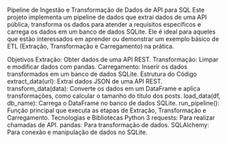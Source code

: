 Pipeline de Ingestão e Transformação de Dados de API para SQL
Este projeto implementa um pipeline de dados que extrai dados de uma API pública, transforma os dados para atender a requisitos específicos e carrega os dados em um banco de dados SQLite. Ele é ideal para aqueles que estão interessados em aprender ou demonstrar um exemplo básico de ETL (Extração, Transformação e Carregamento) na prática.

Objetivos
Extração: Obter dados de uma API REST.
Transformação: Limpar e modificar dados com pandas.
Carregamento: Inserir os dados transformados em um banco de dados SQLite.
Estrutura do Código
extract_data(url): Extrai dados JSON de uma API REST.
transform_data(data): Converte os dados em um DataFrame e aplica transformações, como calcular o tamanho do título dos posts.
load_data(df, db_name): Carrega o DataFrame no banco de dados SQLite.
run_pipeline(): Função principal que executa as etapas de Extração, Transformação e Carregamento.
Tecnologias e Bibliotecas
Python 3
requests: Para realizar chamadas de API.
pandas: Para transformação de dados.
SQLAlchemy: Para conexão e manipulação de dados no SQLite.
